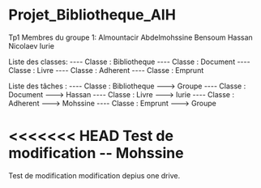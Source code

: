 # Projet_Bibliotheque_AIH
Tp1
Membres du groupe 1:
Almountacir Abdelmohssine
Bensoum Hassan
Nicolaev Iurie

Liste des classes:
---- Classe : Bibliotheque
---- Classe : Document
---- Classe : Livre
---- Classe : Adherent
---- Classe : Emprunt

Liste des tâches :
---- Classe : Bibliotheque ---­­­> Groupe
---- Classe : Document ---­­­> Hassan
---- Classe : Livre ---­­­> Iurie
---- Classe : Adherent ---­­­> Mohssine
---- Classe : Emprunt ---­­­> Groupe


<<<<<<< HEAD
Test de modification -- Mohssine
=======
Test de modification
modification depius one drive.



